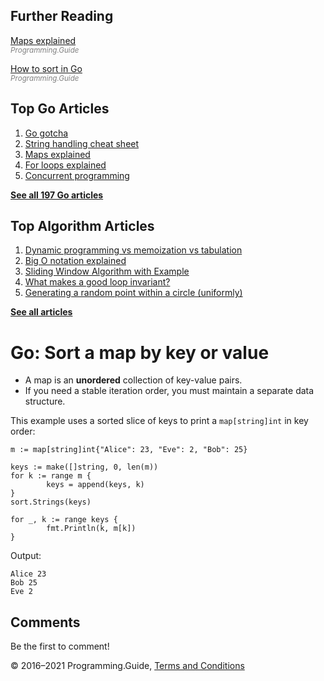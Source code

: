 <span class="underline"></span>

<span class="underline"></span>

Further Reading
---------------

[Maps explained](maps-explained.html)  
<span style="color: grey; font-style: italic; font-size: smaller">Programming.Guide</span>

[How to sort in Go](how-to-sort-in-go.html)  
<span style="color: grey; font-style: italic; font-size: smaller">Programming.Guide</span>

Top Go Articles
---------------

1.  [Go gotcha](go-gotcha.html)
2.  [String handling cheat sheet](string-functions-reference-cheat-sheet.html)
3.  [Maps explained](maps-explained.html)
4.  [For loops explained](for-loop.html)
5.  [Concurrent programming](go-concurrency-tutorial.html)

[**See all 197 Go articles**](index.html)

<span class="underline"></span>

Top Algorithm Articles
----------------------

1.  [Dynamic programming vs memoization vs tabulation](../dynamic-programming-vs-memoization-vs-tabulation.html)
2.  [Big O notation explained](../big-o-notation-explained.html)
3.  [Sliding Window Algorithm with Example](../sliding-window-example.html)
4.  [What makes a good loop invariant?](../what-makes-a-good-loop-invariant.html)
5.  [Generating a random point within a circle (uniformly)](../random-point-within-circle.html)

[**See all articles**](../index.html)

Go: Sort a map by key or value
==============================

-   A map is an **unordered** collection of key-value pairs.
-   If you need a stable iteration order, you must maintain a separate data structure.

This example uses a sorted slice of keys to print a `map[string]int` in key order:

    m := map[string]int{"Alice": 23, "Eve": 2, "Bob": 25}

    keys := make([]string, 0, len(m))
    for k := range m {
            keys = append(keys, k)
    }
    sort.Strings(keys)

    for _, k := range keys {
            fmt.Println(k, m[k])
    }

Output:

    Alice 23
    Bob 25
    Eve 2

Comments
--------

Be the first to comment!

© 2016–2021 Programming.Guide, [Terms and Conditions](../terms-and-conditions.html)
